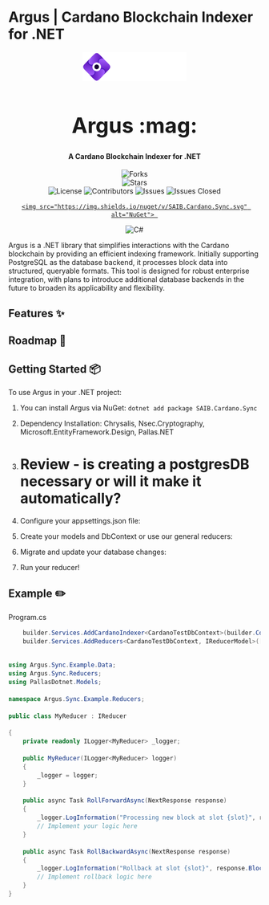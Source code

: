 # Argus | Cardano Blockchain Indexer for .NET 

<p align="center"> 
  <img src="/assets/asset.png" alt="Argus Logo"> 
</p> 
  

<div align="center"> 
    <h1 style="font-size: 3em;">Argus :mag:</h1> 
    <h4>A Cardano Blockchain Indexer for .NET</h4> 
</div>  

<div align="center"> 

![Forks](https://img.shields.io/github/forks/SAIB-Inc/Argus.svg?style=social)  
![Stars](https://img.shields.io/github/stars/SAIB-Inc/Argus.svg?style=social)  
![License](https://img.shields.io/badge/License-Apache%202.0-blue.svg) 
![Contributors](https://img.shields.io/github/contributors/SAIB-Inc/Argus.svg?label=Contributors) 
![Issues](https://img.shields.io/github/issues/SAIB-Inc/Argus.svg?label=Open%20Issues) 
![Issues Closed](https://img.shields.io/github/issues-closed/SAIB-Inc/Argus.svg?label=Closed%20Issues) 

<a href="https://www.nuget.org/packages/SAIB.Cardano.Sync"> 

    <img src="https://img.shields.io/nuget/v/SAIB.Cardano.Sync.svg" alt="NuGet"> 

</a> 

![C#](https://img.shields.io/badge/C%23-purple.svg) 

</div> 

Argus is a .NET library that simplifies interactions with the Cardano blockchain by providing an efficient indexing framework. Initially supporting PostgreSQL as the database backend, it processes block data into structured, queryable formats. This tool is designed for robust enterprise integration, with plans to introduce additional database backends in the future to broaden its applicability and flexibility. 

## Features :sparkles: 

  

## Roadmap :rocket: 

  

## Getting Started :package: 

  

To use Argus in your .NET project: 

1. You can install Argus via NuGet: 
    `dotnet add package SAIB.Cardano.Sync` 

2. Dependency Installation: 
    Chrysalis, Nsec.Cryptography, Microsoft.EntityFramework.Design, Pallas.NET 

3. # Review - is creating a postgresDB necessary or will it make it automatically? 

4. Configure your appsettings.json file: 

5. Create your models and DbContext or use our general reducers: 

6. Migrate and update your database changes: 

7. Run your reducer! 

  

## Example :pencil2:  


Program.cs 

```cs 
    builder.Services.AddCardanoIndexer<CardanoTestDbContext>(builder.Configuration); 
    builder.Services.AddReducers<CardanoTestDbContext, IReducerModel>([typeof(OutputBySlotReducer<>)]); 
``` 

```cs 

using Argus.Sync.Example.Data; 
using Argus.Sync.Reducers; 
using PallasDotnet.Models; 

namespace Argus.Sync.Example.Reducers; 

public class MyReducer : IReducer 

{ 
    private readonly ILogger<MyReducer> _logger; 

    public MyReducer(ILogger<MyReducer> logger) 
    { 
        _logger = logger; 
    } 

    public async Task RollForwardAsync(NextResponse response) 
    { 
        _logger.LogInformation("Processing new block at slot {slot}", response.Block.Slot); 
        // Implement your logic here 
    } 

    public async Task RollBackwardAsync(NextResponse response) 
    { 
        _logger.LogInformation("Rollback at slot {slot}", response.Block.Slot); 
        // Implement rollback logic here 
    } 
} 
``` 

 